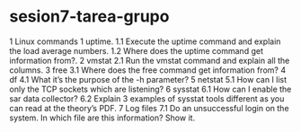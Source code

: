 # sesion7-tarea-grupo

 1  Linux commands
     1  uptime. 
         1.1  Execute the uptime command and explain the load average numbers.
         1.2  Where does the uptime command get information from?. 
     2  vmstat
         2.1  Run the vmstat command and explain all the columns. 
     3  free
         3.1  Where does the free command get information from? 
     4  df
         4.1  What it’s the purpose of the -h parameter?
     5  netstat
         5.1  How can I list only the TCP sockets which are listening? 
     6  sysstat
         6.1  How can I enable the sar data collector?
         6.2  Explain 3 examples of sysstat tools different as you can read at the theory’s PDF. 
     7  Log files
         7.1  Do an unsuccessful login on the system. In which file are this information? Show it.
